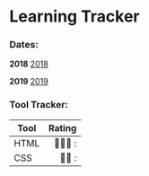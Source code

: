 # Learning Tracker

### Dates:
**2018**
[2018](Dates/2018.md)

**2019**
[2019](Dates/2019.md)

### Tool Tracker:

| Tool              | Rating  |
| ----------------- | -------:|
| HTML              | :high_heel::high_heel::high_heel: :|
| CSS               | :high_heel::high_heel:           :|





